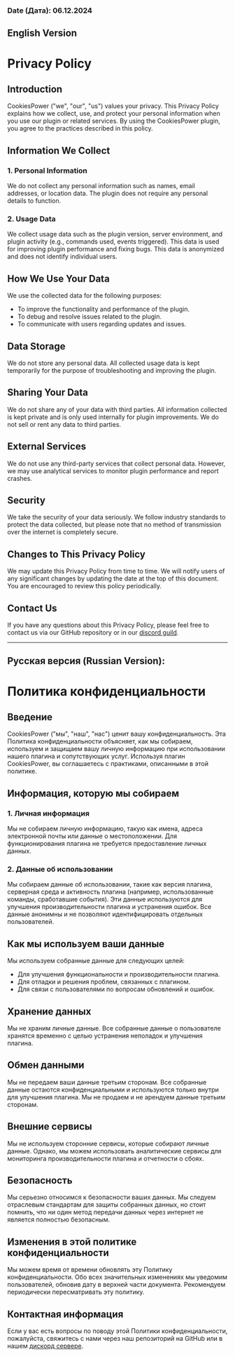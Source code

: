 ### Date (Дата): 06.12.2024

## English Version

# Privacy Policy

## Introduction

CookiesPower ("we", "our", "us") values your privacy. This Privacy Policy explains how we collect, use, and protect your personal information when you use our plugin or related services. By using the CookiesPower plugin, you agree to the practices described in this policy.

## Information We Collect

### 1. **Personal Information**
We do not collect any personal information such as names, email addresses, or location data. The plugin does not require any personal details to function.

### 2. **Usage Data**
We collect usage data such as the plugin version, server environment, and plugin activity (e.g., commands used, events triggered). This data is used for improving plugin performance and fixing bugs. This data is anonymized and does not identify individual users.

## How We Use Your Data

We use the collected data for the following purposes:
- To improve the functionality and performance of the plugin.
- To debug and resolve issues related to the plugin.
- To communicate with users regarding updates and issues.

## Data Storage

We do not store any personal data. All collected usage data is kept temporarily for the purpose of troubleshooting and improving the plugin.

## Sharing Your Data

We do not share any of your data with third parties. All information collected is kept private and is only used internally for plugin improvements. We do not sell or rent any data to third parties.

## External Services

We do not use any third-party services that collect personal data. However, we may use analytical services to monitor plugin performance and report crashes.

## Security

We take the security of your data seriously. We follow industry standards to protect the data collected, but please note that no method of transmission over the internet is completely secure.

## Changes to This Privacy Policy

We may update this Privacy Policy from time to time. We will notify users of any significant changes by updating the date at the top of this document. You are encouraged to review this policy periodically.

## Contact Us

If you have any questions about this Privacy Policy, please feel free to contact us via our GitHub repository or in our [discord guild](https://discord.gg/Cf5Q3Pht7Y).

---

## Русская версия (Russian Version):

# Политика конфиденциальности

## Введение

CookiesPower ("мы", "наш", "нас") ценит вашу конфиденциальность. Эта Политика конфиденциальности объясняет, как мы собираем, используем и защищаем вашу личную информацию при использовании нашего плагина и сопутствующих услуг. Используя плагин CookiesPower, вы соглашаетесь с практиками, описанными в этой политике.

## Информация, которую мы собираем

### 1. **Личная информация**
Мы не собираем личную информацию, такую как имена, адреса электронной почты или данные о местоположении. Для функционирования плагина не требуется предоставление личных данных.

### 2. **Данные об использовании**
Мы собираем данные об использовании, такие как версия плагина, серверная среда и активность плагина (например, использованные команды, сработавшие события). Эти данные используются для улучшения производительности плагина и устранения ошибок. Все данные анонимны и не позволяют идентифицировать отдельных пользователей.

## Как мы используем ваши данные

Мы используем собранные данные для следующих целей:
- Для улучшения функциональности и производительности плагина.
- Для отладки и решения проблем, связанных с плагином.
- Для связи с пользователями по вопросам обновлений и ошибок.

## Хранение данных

Мы не храним личные данные. Все собранные данные о пользователе хранятся временно с целью устранения неполадок и улучшения плагина.

## Обмен данными

Мы не передаем ваши данные третьим сторонам. Все собранные данные остаются конфиденциальными и используются только внутри для улучшения плагина. Мы не продаем и не арендуем данные третьим сторонам.

## Внешние сервисы

Мы не используем сторонние сервисы, которые собирают личные данные. Однако, мы можем использовать аналитические сервисы для мониторинга производительности плагина и отчетности о сбоях.

## Безопасность

Мы серьезно относимся к безопасности ваших данных. Мы следуем отраслевым стандартам для защиты собранных данных, но стоит помнить, что ни один метод передачи данных через интернет не является полностью безопасным.

## Изменения в этой политике конфиденциальности

Мы можем время от времени обновлять эту Политику конфиденциальности. Обо всех значительных изменениях мы уведомим пользователей, обновив дату в верхней части документа. Рекомендуем периодически пересматривать эту политику.

## Контактная информация

Если у вас есть вопросы по поводу этой Политики конфиденциальности, пожалуйста, свяжитесь с нами через наш репозиторий на GitHub или в нашем [дискорд сервере](https://discord.gg/Cf5Q3Pht7Y).
